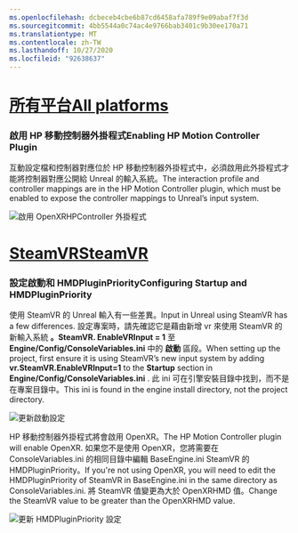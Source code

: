 ```yaml
---
ms.openlocfilehash: dcbeceb4cbe6b87cd6458afa789f9e09abaf7f3d
ms.sourcegitcommit: 4bb5544a0c74ac4e9766bab3401c9b30ee170a71
ms.translationtype: MT
ms.contentlocale: zh-TW
ms.lasthandoff: 10/27/2020
ms.locfileid: "92638637"
---
```

# <a name="all-platforms"></a>[<span data-ttu-id="1a4c8-101">所有平台</span><span class="sxs-lookup"><span data-stu-id="1a4c8-101">All platforms</span></span>](#tab/all)

### <a name="enabling-hp-motion-controller-plugin"></a><span data-ttu-id="1a4c8-102">啟用 HP 移動控制器外掛程式</span><span class="sxs-lookup"><span data-stu-id="1a4c8-102">Enabling HP Motion Controller Plugin</span></span> 

<span data-ttu-id="1a4c8-103">互動設定檔和控制器對應位於 HP 移動控制器外掛程式中，必須啟用此外掛程式才能將控制器對應公開給 Unreal 的輸入系統。</span><span class="sxs-lookup"><span data-stu-id="1a4c8-103">The interaction profile and controller mappings are in the HP Motion Controller plugin, which must be enabled to expose the controller mappings to Unreal’s input system.</span></span>

![啟用 OpenXRHPController 外掛程式](../images/reverb-g2-img-01.png)

# <a name="steamvr"></a>[<span data-ttu-id="1a4c8-105">SteamVR</span><span class="sxs-lookup"><span data-stu-id="1a4c8-105">SteamVR</span></span>](#tab/steamvr)

### <a name="configuring-startup-and-hmdpluginpriority"></a><span data-ttu-id="1a4c8-106">設定啟動和 HMDPluginPriority</span><span class="sxs-lookup"><span data-stu-id="1a4c8-106">Configuring Startup and HMDPluginPriority</span></span>

<span data-ttu-id="1a4c8-107">使用 SteamVR 的 Unreal 輸入有一些差異。</span><span class="sxs-lookup"><span data-stu-id="1a4c8-107">Input in Unreal using SteamVR has a few differences.</span></span>  <span data-ttu-id="1a4c8-108">設定專案時，請先確認它是藉由新增 vr 來使用 SteamVR 的新輸入系統 **。SteamVR. EnableVRInput = 1** 至 **Engine/Config/ConsoleVariables.ini** 中的 **啟動** 區段。</span><span class="sxs-lookup"><span data-stu-id="1a4c8-108">When setting up the project, first ensure it is using SteamVR’s new input system by adding **vr.SteamVR.EnableVRInput=1** to the **Startup** section in **Engine/Config/ConsoleVariables.ini** .</span></span>  <span data-ttu-id="1a4c8-109">此 ini 可在引擎安裝目錄中找到，而不是在專案目錄中。</span><span class="sxs-lookup"><span data-stu-id="1a4c8-109">This ini is found in the engine install directory, not the project directory.</span></span>

![更新啟動設定](../images/reverb-g2-img-07.png)

<span data-ttu-id="1a4c8-111">HP 移動控制器外掛程式將會啟用 OpenXR。</span><span class="sxs-lookup"><span data-stu-id="1a4c8-111">The HP Motion Controller plugin will enable OpenXR.</span></span>  <span data-ttu-id="1a4c8-112">如果您不是使用 OpenXR，您將需要在 ConsoleVariables.ini 的相同目錄中編輯 BaseEngine.ini SteamVR 的 HMDPluginPriority。</span><span class="sxs-lookup"><span data-stu-id="1a4c8-112">If you're not using OpenXR, you will need to edit the HMDPluginPriority of SteamVR in BaseEngine.ini in the same directory as ConsoleVariables.ini.</span></span>  <span data-ttu-id="1a4c8-113">將 SteamVR 值變更為大於 OpenXRHMD 值。</span><span class="sxs-lookup"><span data-stu-id="1a4c8-113">Change the SteamVR value to be greater than the OpenXRHMD value.</span></span>

![更新 HMDPluginPriority 設定](../images/reverb-g2-img-08.png)


